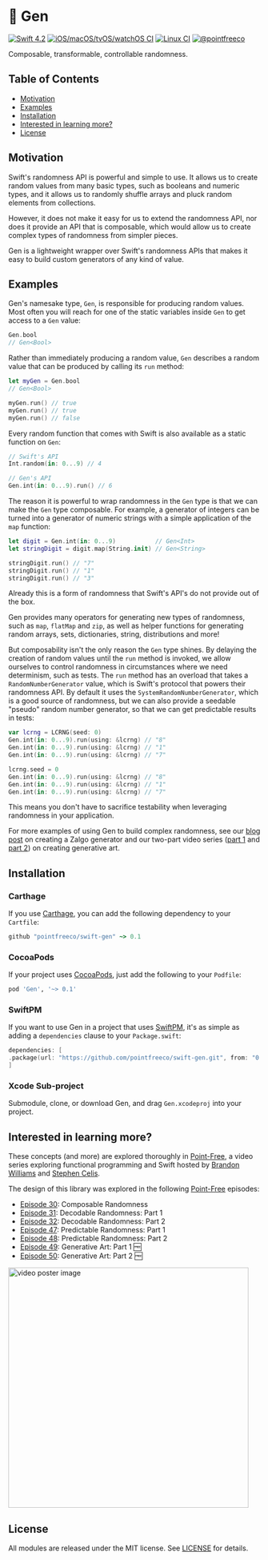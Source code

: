 # 🎱 Gen

[![Swift 4.2](https://img.shields.io/badge/swift-4.2-ED523F.svg?style=flat)](https://swift.org/download/)
[![iOS/macOS/tvOS/watchOS CI](https://img.shields.io/circleci/project/github/pointfreeco/swift-gen/master.svg?label=ios/macos)](https://circleci.com/gh/pointfreeco/swift-gen)
[![Linux CI](https://img.shields.io/travis/pointfreeco/swift-gen/master.svg?label=linux)](https://travis-ci.org/pointfreeco/swift-gen)
[![@pointfreeco](https://img.shields.io/badge/contact-@pointfreeco-5AA9E7.svg?style=flat)](https://twitter.com/pointfreeco)

Composable, transformable, controllable randomness.

## Table of Contents

- [Motivation](#motivation)
- [Examples](#examples)
- [Installation](#installation)
- [Interested in learning more?](#interested-in-learning-more)
- [License](#license)

## Motivation

Swift's randomness API is powerful and simple to use. It allows us to create random values from many basic types, such as booleans and numeric types, and it allows us to randomly shuffle arrays and pluck random elements from collections.

However, it does not make it easy for us to extend the randomness API, nor does it provide an API that is composable, which would allow us to create complex types of randomness from simpler pieces.


Gen is a lightweight wrapper over Swift's randomness APIs that makes it easy to build custom generators of any kind of value.

## Examples

Gen's namesake type, `Gen`, is responsible for producing random values. Most often you will reach for one of the static variables inside `Gen` to get access to a `Gen` value:

``` swift
Gen.bool
// Gen<Bool>
```

Rather than immediately producing a random value, `Gen` describes a random value that can be produced by calling its `run` method:

``` swift
let myGen = Gen.bool
// Gen<Bool>

myGen.run() // true
myGen.run() // true
myGen.run() // false
```

Every random function that comes with Swift is also available as a static function on `Gen`:

``` swift
// Swift's API
Int.random(in: 0...9) // 4

// Gen's API
Gen.int(in: 0...9).run() // 6
```

The reason it is powerful to wrap randomness in the `Gen` type is that we can make the `Gen` type composable. For example, a generator of integers can be turned into a generator of numeric strings with a simple application of the `map` function:

``` swift
let digit = Gen.int(in: 0...9)           // Gen<Int>
let stringDigit = digit.map(String.init) // Gen<String>

stringDigit.run() // "7"
stringDigit.run() // "1"
stringDigit.run() // "3"
```

Already this is a form of randomness that Swift's API's do not provide out of the box. 

Gen provides many operators for generating new types of randomness, such as `map`, `flatMap` and `zip`, as well as helper functions for generating random arrays, sets, dictionaries, string, distributions and more!

But composability isn't the only reason the `Gen` type shines. By delaying the creation of random values until the `run` method is invoked, we allow ourselves to control randomness in circumstances where we need determinism, such as tests. The `run` method has an overload that takes a `RandomNumberGenerator` value, which is Swift's protocol that powers their randomness API. By default it uses the `SystemRandomNumberGenerator`, which is a good source of randomness, but we can also provide a seedable "pseudo" random number generator, so that we can get predictable results in tests:

``` swift
var lcrng = LCRNG(seed: 0)
Gen.int(in: 0...9).run(using: &lcrng) // "8"
Gen.int(in: 0...9).run(using: &lcrng) // "1"
Gen.int(in: 0...9).run(using: &lcrng) // "7"

lcrng.seed = 0
Gen.int(in: 0...9).run(using: &lcrng) // "8"
Gen.int(in: 0...9).run(using: &lcrng) // "1"
Gen.int(in: 0...9).run(using: &lcrng) // "7"
```

This means you don't have to sacrifice testability when leveraging randomness in your application.

For more examples of using Gen to build complex randomness, see our [blog post](https://www.pointfree.co/blog/posts/19-random-zalgo-generator) on creating a Zalgo generator and our two-part video series ([part 1](https://www.pointfree.co/episodes/ep49-generative-art-part-1) and [part 2](https://www.pointfree.co/episodes/ep50-generative-art-part-2)) on creating generative art.

## Installation

### Carthage

If you use [Carthage](https://github.com/Carthage/Carthage), you can add the following dependency to your `Cartfile`:

``` ruby
github "pointfreeco/swift-gen" ~> 0.1
```

### CocoaPods

If your project uses [CocoaPods](https://cocoapods.org), just add the following to your `Podfile`:

``` ruby
pod 'Gen', '~> 0.1'
```

### SwiftPM

If you want to use Gen in a project that uses [SwiftPM](https://swift.org/package-manager/), it's as simple as adding a `dependencies` clause to your `Package.swift`:

``` swift
dependencies: [
.package(url: "https://github.com/pointfreeco/swift-gen.git", from: "0.1.0")
]
```

### Xcode Sub-project

Submodule, clone, or download Gen, and drag `Gen.xcodeproj` into your project.

## Interested in learning more?

These concepts (and more) are explored thoroughly in [Point-Free](https://www.pointfree.co), a video series exploring functional programming and Swift hosted by [Brandon Williams](https://github.com/mbrandonw) and [Stephen Celis](https://github.com/stephencelis).

The design of this library was explored in the following [Point-Free](https://www.pointfree.co) episodes:

- [Episode 30](https://www.pointfree.co/episodes/ep30-composable-randomness): Composable Randomness
- [Episode 31](https://www.pointfree.co/episodes/ep31-decodable-randomness-part-1): Decodable Randomness: Part 1
- [Episode 32](https://www.pointfree.co/episodes/ep32-decodable-randomness-part-2): Decodable Randomness: Part 2
- [Episode 47](https://www.pointfree.co/episodes/ep47-predictable-randomness-part-1): Predictable Randomness: Part 1
- [Episode 48](https://www.pointfree.co/episodes/ep48-predictable-randomness-part-2): Predictable Randomness: Part 2
- [Episode 49](https://www.pointfree.co/episodes/ep49-generative-art-part-1): Generative Art: Part 1 🆓
- [Episode 50](https://www.pointfree.co/episodes/ep50-generative-art-part-2): Generative Art: Part 2 🆓

<a href="https://www.pointfree.co/episodes/ep30-composable-randomness">
<img alt="video poster image" src="https://d1hf1soyumxcgv.cloudfront.net/0030-composable-randomness/poster.jpg" width="480">
</a>

## License

All modules are released under the MIT license. See [LICENSE](LICENSE) for details.
